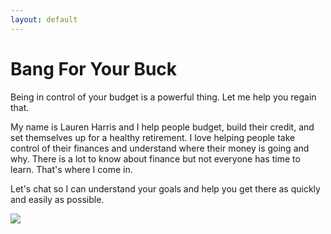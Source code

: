 ```yaml
---
layout: default
---
```



<html lang="en">
<meta charset="UTF-8">
<title>Page Title</title>
<meta name="viewport" content="width=device-width,initial-scale=1">
<body>


<div class="" >
 <h1>Bang For Your Buck</h1>
 <p>Being in control of your budget is a powerful thing. Let me help you regain that.</p>
 <p>My name is Lauren Harris and I help people budget, build their credit, and set themselves up for a healthy retirement. I love helping people take control of their finances and understand where their money is going and why. There is a lot to know about finance but not everyone has time to learn. That's where I come in.
  <p>Let's chat so I can understand your goals and help you get there as quickly and easily as possible.</p>
 <img src="https://media.licdn.com/dms/image/C4E03AQHEs_pyd6vLPA/profile-displayphoto-shrink_800_800/0/1583784825638?e=1701302400&v=beta&t=h5gjUlwULKohsDp3WvtBHxduJ6OawQq55wp6_R7PiCc" />
</div>

</body>
</html> 
